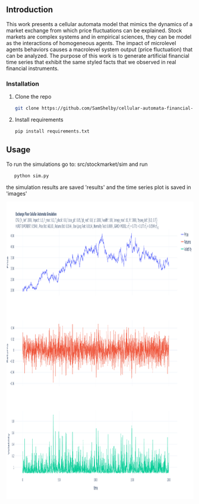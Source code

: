 ## Introduction
This work presents a cellular automata model that mimics the dynamics of a market exchange from which price fluctuations can be explained. Stock markets are complex systems and in empirical sciences, they can be model as the interactions of homogeneous agents. The impact of microlevel agents behaviors causes a macrolevel system output (price fluctuation) that can be analyzed. The purpose of this work is to generate artificial financial time series that exhibit the same styled facts that we observed in real financial instruments.

### Installation

1. Clone the repo
   ```sh
   git clone https://github.com/SamShelby/cellular-automata-financial-market.git
   ```
3. Install requirements
   ```sh
   pip install requirements.txt
   ```
   
<!-- USAGE EXAMPLES -->
## Usage

To run the simulations go to: src/stockmarket/sim 
and run
```sh
   python sim.py
   ```
the simulation results are saved 'results' and the time series plot is saved in 'images'

<a href="https://github.com/SamShelby/cellular-automata-financial-market/blob/main/src/stockmarket/sim/images/sim_rNone_2021_05_14_18-23.png">
    <img src="src/stockmarket/sim/images/sim_rNone_2021_05_14_18-23.png" alt="Simulation" width="800" height="800">
  </a>
